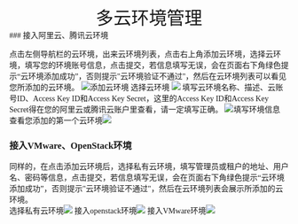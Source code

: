 
<center><font size="6" >多云环境管理 </center></font>
<font face="微软雅黑">
### 接入阿里云、腾讯云环境

点击左侧导航栏的云环境，出来云环境列表，点击右上角添加云环境，选择云环境，填写您的环境账号信息，点击提交，若信息填写无误，会在页面右下角绿色提示“云环境添加成功”，否则提示"云环境验证不通过"，然后在云环境列表可以看见您所添加的云环境。
![添加云环境](http://i.imgur.com/kDAAWfD.png)
选择云环境
![](http://i.imgur.com/GpmBt2X.png)
填写云环境名称、描述、云账号ID、Access Key ID和Access Key Secret，这里的Access Key ID和Access Key Secret得在您的阿里云或腾讯云账户里查看，请一定填写正确。
![填写环境信息](http://i.imgur.com/xW8BWQY.png)
查看您添加的第一个云环境![](http://i.imgur.com/AIuHdye.png)
### 接入VMware、OpenStack环境
同样的，在点击添加云环境后，选择私有云环境，填写管理员或租户的地址、用户名、密码等信息，点击提交，若信息填写无误，会在页面右下角绿色提示“云环境添加成功”，否则提示"云环境验证不通过"，然后在云环境列表会展示所添加的云环境。<br/>
选择私有云环境![](http://i.imgur.com/bxcZRIT.png)
接入openstack环境![](http://i.imgur.com/8h7Hp6p.png)
接入VMware环境![](http://i.imgur.com/0Wsail5.png)
</font>